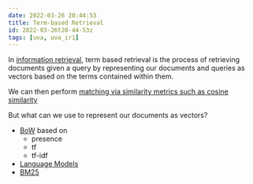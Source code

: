 ```yaml
---
date: 2022-03-26 20:44:53
title: Term-based Retrieval
id: 2022-03-26t20-44-53z
tags: [uva, uva_ir1]
---
```


In [information retrieval](./2022-03-26t12-31-28z.md), term based retrieval is
the process of retrieving documents given a query by representing our documents
and queries as vectors based on the terms contained within them.

We can then perform
[matching via similarity metrics such as cosine similarity](./2021-12-19t16-54-54z.md)

But what can we use to represent our documents as vectors?

- [BoW](https://en.wikipedia.org/wiki/Bag-of-words_model) based on
  - presence
  - tf
  - tf-idf
- [Language Models](./2022-03-26t20-46-19z.md)
- [BM25](./2022-03-26t20-47-51z.md)
